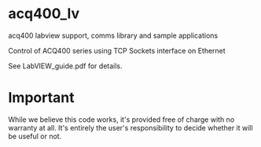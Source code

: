 # acq400_lv
acq400 labview support, comms library and sample applications

Control of ACQ400 series using TCP Sockets interface on Ethernet

See LabVIEW_guide.pdf for details.

# Important
While we believe this code works, it's provided free of charge with no warranty at all. It's entirely the user's responsibility to decide whether it will be useful or not.
